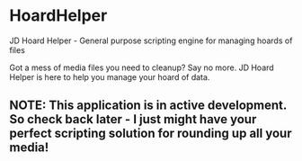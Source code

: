 # HoardHelper
JD Hoard Helper - General purpose scripting engine for managing hoards of files

Got a mess of media files you need to cleanup? Say no more. JD Hoard Helper is here to help you manage your hoard of data.

## NOTE: This application is in active development. So check back later - I just might have your perfect scripting solution for rounding up all your media!

